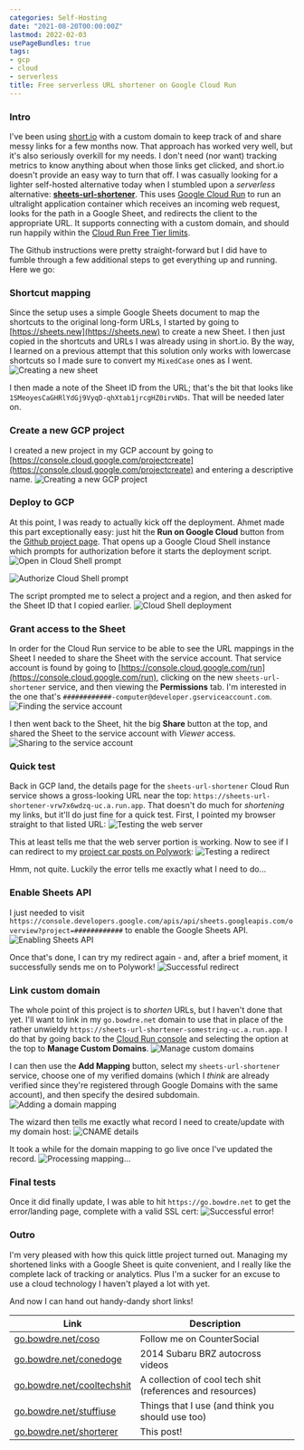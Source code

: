 ```yaml
---
categories: Self-Hosting
date: "2021-08-20T00:00:00Z"
lastmod: 2022-02-03
usePageBundles: true
tags:
- gcp
- cloud
- serverless
title: Free serverless URL shortener on Google Cloud Run
---
```

### Intro
I've been using [short.io](https://short.io) with a custom domain to keep track of and share messy links for a few months now. That approach has worked very well, but it's also seriously overkill for my needs. I don't need (nor want) tracking metrics to know anything about when those links get clicked, and short.io doesn't provide an easy way to turn that off. I was casually looking for a lighter self-hosted alternative today when I stumbled upon a *serverless* alternative: **[sheets-url-shortener](https://github.com/ahmetb/sheets-url-shortener)**. This uses [Google Cloud Run](https://cloud.google.com/run/) to run an ultralight application container which receives an incoming web request, looks for the path in a Google Sheet, and redirects the client to the appropriate URL. It supports connecting with a custom domain, and should run happily within the [Cloud Run Free Tier limits](https://cloud.google.com/run/pricing).

The Github instructions were pretty straight-forward but I did have to fumble through a few additional steps to get everything up and running. Here we go:

### Shortcut mapping
Since the setup uses a simple Google Sheets document to map the shortcuts to the original long-form URLs, I started by going to [https://sheets.new](https://sheets.new) to create a new Sheet. I then just copied in the shortcuts and URLs I was already using in short.io. By the way, I learned on a previous attempt that this solution only works with lowercase shortcuts so I made sure to convert my `MixedCase` ones as I went.
![Creating a new sheet](20210820_sheet.png)

I then made a note of the Sheet ID from the URL; that's the bit that looks like `1SMeoyesCaGHRlYdGj9VyqD-qhXtab1jrcgHZ0irvNDs`. That will be needed later on.

### Create a new GCP project
I created a new project in my GCP account by going to [https://console.cloud.google.com/projectcreate](https://console.cloud.google.com/projectcreate) and entering a descriptive name.
![Creating a new GCP project](20210820_create_project.png)

### Deploy to GCP
At this point, I was ready to actually kick off the deployment. Ahmet made this part exceptionally easy: just hit the **Run on Google Cloud** button from the [Github project page](https://github.com/ahmetb/sheets-url-shortener#setup). That opens up a Google Cloud Shell instance which prompts for authorization before it starts the deployment script.
![Open in Cloud Shell prompt](20210820_open_in_cloud_shell.png)

![Authorize Cloud Shell prompt](20210820_authorize_cloud_shell.png)

The script prompted me to select a project and a region, and then asked for the Sheet ID that I copied earlier.
![Cloud Shell deployment](20210820_cloud_shell.png)

### Grant access to the Sheet
In order for the Cloud Run service to be able to see the URL mappings in the Sheet I needed to share the Sheet with the service account. That service account is found by going to [https://console.cloud.google.com/run](https://console.cloud.google.com/run), clicking on the new `sheets-url-shortener` service, and then viewing the **Permissions** tab. I'm interested in the one that's `############-computer@developer.gserviceaccount.com`.
![Finding the service account](20210820_service_account.png)

I then went back to the Sheet, hit the big **Share** button at the top, and shared the Sheet to the service account with *Viewer* access.
![Sharing to the service account](20210820_share_with_svc_account.png)

### Quick test
Back in GCP land, the details page for the `sheets-url-shortener` Cloud Run service shows a gross-looking URL near the top: `https://sheets-url-shortener-vrw7x6wdzq-uc.a.run.app`. That doesn't do much for *shortening* my links, but it'll do just fine for a quick test. First, I pointed my browser straight to that listed URL:
![Testing the web server](20210820_home_page.png)

This at least tells me that the web server portion is working. Now to see if I can redirect to my [project car posts on Polywork](https://john.bowdre.net/?badges%5B%5D=Car+Nerd):
![Testing a redirect](20210820_sheets_api_disabled.png)

Hmm, not quite. Luckily the error tells me exactly what I need to do...

### Enable Sheets API
I just needed to visit `https://console.developers.google.com/apis/api/sheets.googleapis.com/overview?project=############` to enable the Google Sheets API.
![Enabling Sheets API](20210820_enable_sheets_api.png)

Once that's done, I can try my redirect again - and, after a brief moment, it successfully sends me on to Polywork!
![Successful redirect](20210820_successful_redirect.png)

### Link custom domain
The whole point of this project is to *shorten* URLs, but I haven't done that yet. I'll want to link in my `go.bowdre.net` domain to use that in place of the rather unwieldy `https://sheets-url-shortener-somestring-uc.a.run.app`. I do that by going back to the [Cloud Run console](https://console.cloud.google.com/run) and selecting the option at the top to **Manage Custom Domains**.
![Manage custom domains](20210820_manage_custom_domain.png)

I can then use the **Add Mapping** button, select my `sheets-url-shortener` service, choose one of my verified domains (which I *think* are already verified since they're registered through Google Domains with the same account), and then specify the desired subdomain.
![Adding a domain mapping](20210820_add_mapping_1.png)

The wizard then tells me exactly what record I need to create/update with my domain host:
![CNAME details](20210820_add_mapping_2.png)

It took a while for the domain mapping to go live once I've updated the record.
![Processing mapping...](20210820_domain_mapping.png)

### Final tests
Once it did finally update, I was able to hit `https://go.bowdre.net` to get the error/landing page, complete with a valid SSL cert:
![Successful error!](20210820_landing_page.png)

### Outro
I'm very pleased with how this quick little project turned out. Managing my shortened links with a Google Sheet is quite convenient, and I really like the complete lack of tracking or analytics. Plus I'm a sucker for an excuse to use a cloud technology I haven't played a lot with yet.

And now I can hand out handy-dandy short links!

| Link                            | Description                                               |
|---------------------------------|-----------------------------------------------------------|
| [go.bowdre.net/coso](https://l.runtimeterror.dev/coso)         | Follow me on CounterSocial                                |
| [go.bowdre.net/conedoge](https://l.runtimeterror.dev/conedoge)     | 2014 Subaru BRZ autocross videos                          |
| [go.bowdre.net/cooltechshit](https://l.runtimeterror.dev/cooltechshit) | A collection of cool tech shit (references and resources) |
| [go.bowdre.net/stuffiuse](https://l.runtimeterror.dev/stuffiuse)    | Things that I use (and think you should use too)          |
| [go.bowdre.net/shorterer](https://l.runtimeterror.dev/shorterer)    | This post!                                                |

